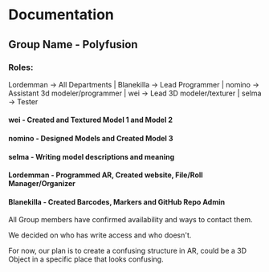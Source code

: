 # Documentation

## Group Name - Polyfusion

### Roles:
Lordemman -> All Departments | 
Blanekilla -> Lead Programmer | 
nomino -> Assistant 3d modeler/programmer | 
wei -> Lead 3D modeler/texturer | 
selma -> Tester


#### wei - Created and Textured Model 1 and Model 2
#### nomino - Designed Models and Created Model 3
#### selma - Writing model descriptions and meaning
#### Lordemman - Programmed AR, Created website, File/Roll Manager/Organizer
#### Blanekilla - Created Barcodes, Markers and GitHub Repo Admin

All Group members have confirmed availability and ways to contact them.

We decided on who has write access and who doesn't.

For now, our plan is to create a confusing structure in AR, could be a 3D Object in a specific place that looks confusing.
